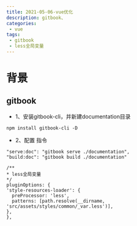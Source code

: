 ```yaml
---
title: 2021-05-06-vue优化
description: gitbook、
categories:
 - vue
tags:
 - gitbook
 - less全局变量
---
```


>

<!-- more -->

# 背景

## gitbook
* 1、安装gitbook-cli，并新建documentation目录

```npm install gitbook-cli -D```
    
* 2、配置 指令 
```
"serve:doc": "gitbook serve ./documentation",
"build:doc": "gitbook build ./documentation"
```   

```
/**
* less全局变量
*/
pluginOptions: {
'style-resources-loader': {
  preProcessor: 'less',
  patterns: [path.resolve(__dirname, 'src/assets/styles/common/_var.less')],
},
},
```
